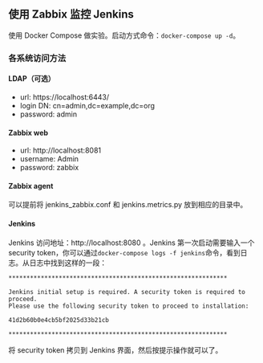 
## 使用 Zabbix 监控 Jenkins
使用 Docker Compose 做实验。启动方式命令：`docker-compose up -d`。


### 各系统访问方法

#### LDAP（可选）
* url: https://localhost:6443/
* login DN: cn=admin,dc=example,dc=org
* password: admin

#### Zabbix web
* url: http://localhost:8081
* username: Admin
* password: zabbix


#### Zabbix agent
可以提前将 jenkins_zabbix.conf 和 jenkins.metrics.py 放到相应的目录中。

#### Jenkins 
Jenkins 访问地址：http://localhost:8080 。Jenkins 第一次启动需要输入一个 security token，你可以通过`docker-compose logs -f jenkins`命令，看到日志。从日志中找到这样的一段：
```shell
*************************************************************

Jenkins initial setup is required. A security token is required to proceed.
Please use the following security token to proceed to installation:

41d2b60b0e4cb5bf2025d33b21cb

*************************************************************
```
将 security token 拷贝到 Jenkins 界面，然后按提示操作就可以了。



